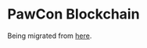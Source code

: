 # PawCon Blockchain

Being migrated from [here](https://github.com/developerasun/pawcon/tree/main/blockchain).
